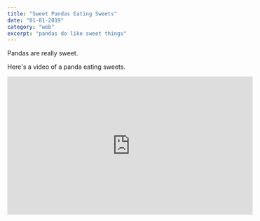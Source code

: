 ```yaml
---
title: "Sweet Pandas Eating Sweets"
date: "01-01-2019"
category: "web"
excerpt: "pandas do like sweet things"
---
```


Pandas are really sweet.

Here's a video of a panda eating sweets.

<iframe width="560" height="315" src="https://www.youtube.com/embed/4n0xNbfJLR8" frameborder="0" allowfullscreen></iframe>